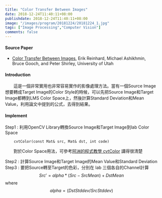 ```yaml
---
title: "Color Transfer Between Images"
date: 2018-12-24T11:40:11+08:00
publishdate: 2018-12-24T11:40:11+08:00
image: "/images/program/20181224/20181224_1.jpg"
tags: ["Image Processing","Computer Vision"]
comments: false
---
```

<script src="https://polyfill.io/v3/polyfill.min.js?features=es6"></script>
<script id="MathJax-script" async src="https://cdn.jsdelivr.net/npm/mathjax@3/es5/tex-mml-chtml.js"></script>

#### Source Paper
- [Color Transfer Between Images](http://www.cs.utah.edu/~shirley/papers/ColorTransfer.pdf), Erik Reinhard, Michael Ashikhmin, Bruce Gooch, and Peter Shirley, University of Utah

#### Introduction
<p>
&emsp;&emsp;這是一個非常實用也非常容易實作的影像處理方法。當有一個Source Image想要轉成Target Image的Color Style的時候，可以先把Source Image和Target Image都轉到LMS Color Space上，然後計算Standard Deviation和Mean Value，利用論文中提到的公式，去得到結果。
</p>

#### Implement
Step1 :  利用OpenCV Library轉換Source Image和Target Image到lab Color Space
    
        cvtColor(const Mat& src, Mat& dst, int code)
    
&emsp;&emsp;對於Color Space用法，可參考[阿洲的程式教學 cvtColor](http://monkeycoding.com/?tag=cvtcolor) 講得很清楚
   
Step2 : 計算Source Image和Target Image的Mean Value和Standard Deviation</br>
Step3 : 要把Source轉至Target的色彩，分別在 lab 三個各自的Channel計算
    $$Src' = alpha * (Src- SrcMean)+DstMean$$
    where $$alpha = (DstStddev/SrcStddev)$$